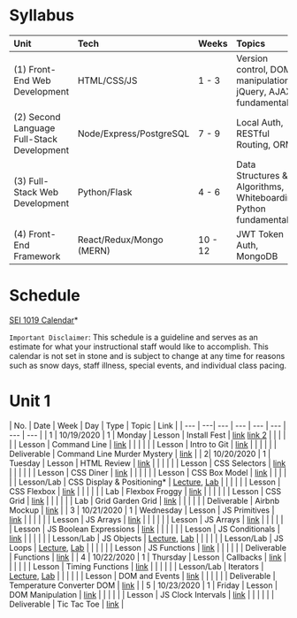 # Syllabus

| Unit | Tech | Weeks | Topics |
| :--- | :--- | :--- | :--- |
| (1) Front-End Web Development | HTML/CSS/JS | 1 - 3 | Version control, DOM manipulation, jQuery, AJAX, fundamentals |
| (2) Second Language Full-Stack Development | Node/Express/PostgreSQL | 7 - 9 | Local Auth, RESTful Routing, ORMs |
| (3) Full-Stack Web Development | Python/Flask | 4 - 6 | Data Structures & Algorithms, Whiteboarding, Python fundamentals |
| (4) Front-End Framework | React/Redux/Mongo \(MERN\) | 10 - 12 | JWT Token Auth, MongoDB |

# Schedule

[SEI 1019 Calendar](https://calendar.google.com/calendar/embed?src=c_hnrnbep841r64abju6m7bfvnv0%40group.calendar.google.com&ctz=America%2FLos_Angeles)*

`Important Disclaimer`: This schedule is a guideline and serves as an estimate for what your instructional staff would like to accomplish. This calendar is not set in stone and is subject to change at any time for reasons such as snow days, staff illness, special events, and individual class pacing.

# Unit 1

| No. | Date | Week | Day | Type | Topic | Link |
| --- | ---| --- | --- | --- | --- | --- | --- |
| 1 | 10/19/2020 | 1 | Monday | Lesson | Install Fest | [link](https://github.com/SEI-ATL/install_fest) [link 2](https://romebell.gitbook.io/sei-1019/deployment-and-config/installfest/osx#sei-atlanta-install-fest) |
| |  |  |  | Lesson | Command Line | [link](https://romebell.gitbook.io/sei-1019/development-workflow/01readme) |
| |  |  |  | Lesson | Intro to Git | [link](https://romebell.gitbook.io/sei-1019/development-workflow/intro-git)  |
| |  |  |  | Deliverable | Command Line Murder Mystery | [link](https://github.com/SEI-ATL/command-line-murder-mystery) |
| 2| 10/20/2020 | 1 | Tuesday | Lesson | HTML Review | [link](https://romebell.gitbook.io/sei-1019/html-css/html-review)   |
| |  |  |  | Lesson | CSS Selectors | [link](https://romebell.gitbook.io/sei-1019/html-css/css-selectors)   |
| |  |  |  | Lesson | CSS Diner | [link](https://flukeout.github.io/)   |
| | |  |  | Lesson | CSS Box Model | [link](https://romebell.gitbook.io/sei-1019/html-css/00readme/01box-model)   |
|  | |  |  | Lesson/Lab | CSS Display & Positioning* | [Lecture](https://romebell.gitbook.io/sei-1019/html-css/00readme/02display-positioning), [Lab](https://github.com/SEI-ATL/css-positioning)    |
|  | |  |  | Lesson | CSS Flexbox | [link](https://romebell.gitbook.io/sei-1019/html-css/00readme/06flexbox) |
|  | |  |  | Lab | Flexbox Froggy | [link](http://flexboxfroggy.com) |
|  | |  |  | Lesson | CSS Grid | [link](https://romebell.gitbook.io/sei-1019/html-css/00readme/07grid) |
|  | |  |  | Lab | Grid Garden Grid | [link](http://cssgridgarden.com) |
|  | |  |  | Deliverable | Airbnb Mockup | [link](https://github.com/SEI-ATL/css-airbnb)   |
| 3 | 10/21/2020 | 1 | Wednesday | Lesson | JS Primitives | [link](https://romebell.gitbook.io/sei-1019/javascript/js-primitives) |
| |  |  |  | Lesson | JS Arrays  | [link](https://romebell.gitbook.io/sei-1019/javascript/js-arrays)  |
| |  |  |  | Lesson | JS Arrays  | [link](https://romebell.gitbook.io/sei-1019/javascript/js-arrays)  |
| |  |  |  | Lesson | JS Boolean Expressions | [link](https://romebell.gitbook.io/sei-1019/javascript/js-control-flow/02boolean) |
| |  |  |  | Lesson | JS Conditionals | [link](https://romebell.gitbook.io/sei-1019/javascript/js-control-flow/03conditionals) |
| |  |  |  | Lesson/Lab | JS Objects | [Lecture](https://romebell.gitbook.io/sei-1019/javascript/js-objects), [Lab](https://github.com/SEI-ATL/js-object-challenges) |
| |  |  |  | Lesson/Lab | JS Loops | [Lecture](https://romebell.gitbook.io/sei-1019/javascript/js-objects), [Lab](https://github.com/SEI-ATL/js-basic-loops) |
| |  |  |  | Lesson | JS Functions | [link](https://romebell.gitbook.io/sei-1019/javascript/js-objects) |
| |  |  |  | Deliverable | Functions | [link](https://github.com/SEI-ATL/functions-deliverable) |
| 4 | 10/22/2020 | 1 | Thursday | Lesson | Callbacks | [link](https://romebell.gitbook.io/sei-1019/javascript/01functions/02callbacks) |
| |  |  |  | Lesson | Timing Functions | [link](https://romebell.gitbook.io/sei-1019/javascript/01functions/03timing-functions) |
| |  |  |  | Lesson/Lab | Iterators | [Lecture](https://romebell.gitbook.io/sei-1019/javascript/01functions/04iterators), [Lab]()  |
| |  |  |  | Lesson | DOM and Events | [link](https://romebell.gitbook.io/sei-1019/javascript/01readme) |
| |  |  |  | Deliverable | Temperature Converter DOM | [link](https://github.com/SEI-ATL/temperature-converter-dom) |
| 5 | 10/23/2020 | 1 | Friday | Lesson | DOM Manipulation | [link](https://romebell.gitbook.io/sei-1019/javascript/02more-manipulation) |
| |  |  |  | Lesson | JS Clock Intervals | [link](https://github.com/SEI-ATL/js-clock-intervals) |
| |  |  |  | Deliverable | Tic Tac Toe | [link](https://github.com/SEI-ATL/tic-tac-toe) |

